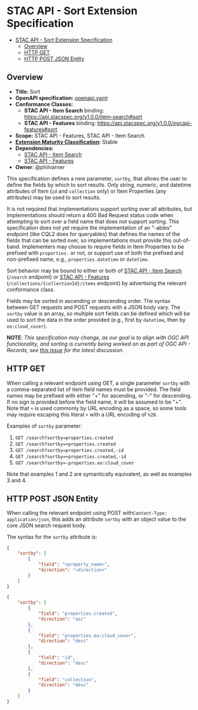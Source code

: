 # STAC API - Sort Extension Specification

- [STAC API - Sort Extension Specification](#stac-api---sort-extension-specification)
  - [Overview](#overview)
  - [HTTP GET](#http-get)
  - [HTTP POST JSON Entity](#http-post-json-entity)

## Overview

- **Title:** Sort
- **OpenAPI specification:** [openapi.yaml](openapi.yaml)
- **Conformance Classes:**
  - **STAC API - Item Search** binding: <https://api.stacspec.org/v1.0.0/item-search#sort>
  - **STAC API - Features** binding: <https://api.stacspec.org/v1.0.0/ogcapi-features#sort>
- **Scope:** STAC API - Features, STAC API - Item Search
- **[Extension Maturity Classification](https://github.com/radiantearth/stac-api-spec/tree/main/README.md#maturity-classification):** Stable
- **Dependencies:**
  - [STAC API - Item Search](https://github.com/radiantearth/stac-api-spec/tree/v1.0.0/item-search)
  - [STAC API - Features](https://github.com/radiantearth/stac-api-spec/tree/v1.0.0/item-search)
- **Owner**: @philvarner

This specification defines a new parameter, `sortby`, that allows the user to define the fields by which
to sort results.
Only string, numeric, and datetime attributes of Item (`id` and `collection` only) or Item Properties (any attributes)
may be used to sort results.  

It is not required that implementations support sorting over all attributes, but
implementations should return a 400 Bad Request status code when attempting to sort over a field name that does
not support sorting.
This specification does not yet require the implementation of an "-ables" endpoint (like CQL2 does for queryables)
that defines the names of the
fields that can be sorted over, so implementations must provide this out-of-band. Implementers may choose to require
fields in Item Properties to be prefixed with `properties.` or not, or support use of both the prefixed and non-prefixed
name, e.g., `properties.datetime` or `datetime`.

Sort behavior may be bound to either or both of
[STAC API - Item Search](https://github.com/radiantearth/stac-api-spec/tree/v1.0.0/item-search) (`/search` endpoint) or
[STAC API - Features](https://github.com/radiantearth/stac-api-spec/tree/v1.0.0/ogcapi-features)
(`/collections/{collectionId}/items` endpoint) by advertising the relevant conformance class.

Fields may be sorted in ascending or descending order.  The syntax between GET requests and POST requests with a JSON
body vary.  The `sortby` value is an array, so multiple sort fields can be defined which will be used to sort
the data in the order provided (e.g., first by `datetime`, then by `eo:cloud_cover`).

**NOTE**: *This specification may change, as our goal is to align with OGC API functionality, and sorting is currently being
worked on as part of OGC API - Records, see [this issue](https://github.com/opengeospatial/ogcapi-records/issues/22)
for the latest discussion.*

## HTTP GET

When calling a relevant endpoint using GET, a single parameter `sortby` with a comma-separated list of item field names must
be provided. The field names may be prefixed with either "+" for ascending, or "-" for descending.  If no sign is
provided before the field name, it will be assumed to be "+". Note that `+` is used commonly
by URL encoding as a space, so some tools may require escaping this literal `+` with a URL encoding of `%2B`.  

Examples of `sortby` parameter:

1. `GET /search?sortby=properties.created`
2. `GET /search?sortby=+properties.created`
3. `GET /search?sortby=properties.created,-id`
4. `GET /search?sortby=+properties.created,-id`
5. `GET /search?sortby=-properties.eo:cloud_cover`

Note that examples 1 and 2 are symantically equivalent, as well as examples 3 and 4.

## HTTP POST JSON Entity

When calling the relevant endpoint using POST with`Content-Type: application/json`, this adds an attribute `sortby` with
an object value to the core JSON search request body.

The syntax for the `sortby` attribute is:

```json
{
    "sortby": [
        {
            "field": "<property_name>",
            "direction": "<direction>"
        }
    ]
}
```

```json
{
    "sortby": [
        {
            "field": "properties.created",
            "direction": "asc"
        },
        {
            "field": "properties.eo:cloud_cover",
            "direction": "desc"
        },
        {
            "field": "id",
            "direction": "desc"
        },
        {
            "field": "collection",
            "direction": "desc"
        }
    ]
}
```
